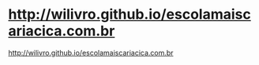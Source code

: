 # http://wilivro.github.io/escolamaiscariacica.com.br
http://wilivro.github.io/escolamaiscariacica.com.br
